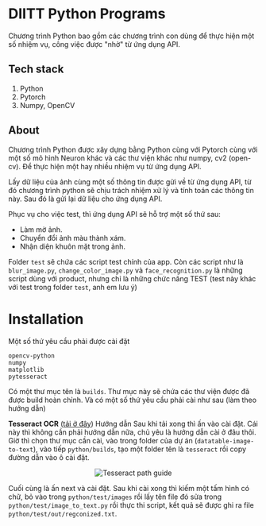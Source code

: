 # DIITT Python Programs
Chương trình Python bao gồm các chương trình con dùng để thực hiện một số nhiệm vụ, công việc được "nhờ" từ ứng dụng API.

## Tech stack
1. Python
2. Pytorch
3. Numpy, OpenCV

## About
Chương trình Python được xây dựng bằng Python cùng với Pytorch cùng với một số mô hình Neuron khác và các thư viện khác như numpy, cv2 (open-cv). Để thực hiện một hay nhiều nhiệm vụ từ ứng dụng API.

Lấy dữ liệu của ảnh cùng một số thông tin được gửi về từ ứng dụng API, từ đó chương trình python sẽ chịu trách nhiệm xử lý và tính toán các thông tin này. Sau đó là gửi lại dữ liệu cho ứng dụng API.

Phục vụ cho việc test, thì ứng dụng API sẽ hỗ trợ một số thứ sau:
- Làm mờ ảnh.
- Chuyển đổi ảnh màu thành xám.
- Nhận diện khuôn mặt trong ảnh.

Folder `test` sẽ chứa các script test chính của app. Còn các script như là `blur_image.py`, `change_color_image.py` và `face_recognition.py` là những script dùng với product, nhưng chỉ là những chức năng TEST (test này khác với test trong folder `test`, anh em lưu ý)

# Installation
Một số thứ yêu cầu phải được cài đặt

```
opencv-python
numpy
matplotlib
pytesseract
```

Có một thư mục tên là `builds`. Thư mục này sẽ chứa các thư viện được đã được build hoàn chỉnh. Và có một số thứ yêu cầu phải cài như sau (làm theo hướng dẫn)

__Tesseract OCR__ ([tải ở đây](https://digi.bib.uni-mannheim.de/tesseract/tesseract-ocr-w64-setup-5.3.3.20231005.exe))
Hướng dẫn
Sau khi tải xong thì ấn vào cài đặt. Cái này thì không cần phải hướng dẫn nữa, chủ yêu là hướng dẫn cài ở đâu thôi. Giờ thì chọn thư mục cần cài, vào trong folder của dự án (`datatable-image-to-text`), vào tiếp `python/builds`, tạo một folder tên là `tesseract` rồi copy đường dẫn vào ô cài đặt.

<div align="center">
  <img src="https://github.com/NguyenAnhTuan1912/datatable-image-to-text/assets/86825061/5154656e-9261-4db1-b3f2-0071554b73cb" alt="Tesseract path guide"/>
</div>

Cuối cùng là ấn next và cài đặt. Sau khi cài xong thì kiếm một tấm hình có chữ, bỏ vào trong `python/test/images` rồi lấy tên file đó sửa trong `python/test/image_to_text.py` rồi thực thi script, kết quả sẽ được ghi ra file `python/test/out/regconized.txt`.
